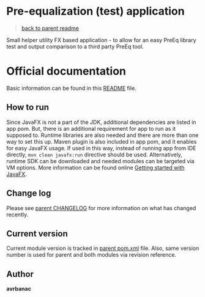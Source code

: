 # Pre-equalization (test) application

> [back to parent readme](../README.md)

Small helper utility FX based application - to allow for an easy PreEq library test and output comparison to a third 
party PreEq tool.

# Official documentation

Basic information can be found in this [README](README.md) file.

## How to run

Since JavaFX is not a part of the JDK, additional dependencies are listed in app pom. But, there is an additional requirement for app to run
as it supposed to. Runtime libraries are also needed and there are more than one way to set this up. Maven plugin is also included in app
pom, and it enables for easy JavaFX usage. If used in this way, instead of running app from IDE directly, `mvn clean javafx:run` directive
should be used. Alternatively, runtime SDK can be downloaded and needed modules can be targeted via VM options. More information can be
found online [Getting started with JavaFX](https://openjfx.io/openjfx-docs/).

## Change log

Please see [parent CHANGELOG](../CHANGELOG.md) for more information on what has changed recently.

## Current version

Current module version is tracked in [parent pom.xml](../pom.xml) file.
Also, same version number is used for parent and both modules via revision reference.

## Author

**avrbanac**

